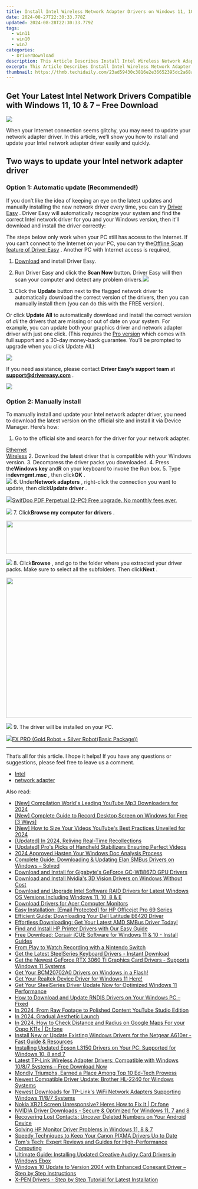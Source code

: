```yaml
---
title: Install Intel Wireless Network Adapter Drivers on Windows 11, 10 or 7 - Immediate Access
date: 2024-08-27T22:30:33.778Z
updated: 2024-08-28T22:30:33.779Z
tags:
  - win11
  - win10
  - win7
categories:
  - DriverDownload
description: This Article Describes Install Intel Wireless Network Adapter Drivers on Windows 11, 10 or 7 - Immediate Access
excerpt: This Article Describes Install Intel Wireless Network Adapter Drivers on Windows 11, 10 or 7 - Immediate Access
thumbnail: https://thmb.techidaily.com/23ad59430c3816e2e36652395dc2a68a894960015b3592df3123a75b3262e184.jpg
---
```


## Get Your Latest Intel Network Drivers Compatible with Windows 11, 10 & 7 – Free Download

![](https://images.drivereasy.com/wp-content/uploads/2021/10/2021-10-28_12-28-38.png)

 When your Internet connection seems glitchy, you may need to update your network adapter driver. In this article, we’ll show you how to install and update your Intel network adapter driver easily and quickly.

## Two ways to update your Intel network adapter driver

### Option 1: Automatic update (Recommended!)

 If you don’t like the idea of keeping an eye on the latest updates and manually installing the new network driver every time, you can try [Driver Easy](https://tools.techidaily.com/drivereasy/download/) . Driver Easy will automatically recognize your system and find the correct Intel network driver for you and your Windows version, then it’ll download and install the driver correctly:

 The steps below only work when your PC still has access to the Internet. If you can’t connect to the Internet on your PC, you can try the[Offline Scan feature of Driver Easy](https://tools.techidaily.com/drivereasy/download/) . Another PC with Internet access is required,

 1) [Download](https://tools.techidaily.com/drivereasy/download/) and install Driver Easy.

 2) Run Driver Easy and click the **Scan Now** button. Driver Easy will then scan your computer and detect any problem drivers.![](https://images.drivereasy.com/wp-content/uploads/2021/04/1-5.jpg)

 3) Click the **Update**  button next to the flagged network driver to automatically download the correct version of the drivers, then you can manually install them (you can do this with the FREE version).

 Or click **Update All** to automatically download and install the correct version of _all_ the drivers that are missing or out of date on your system. For example, you can update both your graphics driver and network adapter driver with just one click. (This requires the [Pro version](https://tools.techidaily.com/drivereasy/download/) which comes with full support and a 30-day money-back guarantee. You’ll be prompted to upgrade when you click Update All.)

![](https://images.drivereasy.com/wp-content/uploads/2021/04/2021-04-25_15-01-04.jpg)

 If you need assistance, please contact **Driver Easy’s support team** at [**support@drivereasy.com**](https://tools.techidaily.com/drivereasy/download/) .

<!-- affiliate ads begin -->
<a href="https://shop.incomedia.eu/order/checkout.php?PRODS=39655089&QTY=1&AFFILIATE=108875&CART=1"><img src="https://incomedia.eu/files/images/affiliates/wa/01_WA_728x90.jpg" border="0"></a>
<!-- affiliate ads end -->
### Option 2: Manually install

 To manually install and update your Intel network adapter driver, you need to download the latest version on the official site and install it via Device Manager. Here’s how:

1. Go to the official site and search for the driver for your network adapter.  

[Ethernet](https://www.intel.com/content/www/us/en/search.html?ws=text#t=Downloads&layout=table&cf:Downloads=[%7B%22actualLabel%22%3A%22Ethernet%20Products%22%2C%22displayLabel%22%3A%22Ethernet%20Products%22%7D])  
[Wireless](https://www.intel.com/content/www/us/en/search.html?ws=text#t=Downloads&layout=table&cf:Downloads=[%7B%22actualLabel%22%3A%22Wireless%22%2C%22displayLabel%22%3A%22Wireless%22%7D])
2. Download the latest driver that is compatible with your Windows version.
3. Decompress the driver packs you downloaded.
4. Press the**Windows key** and**R** on your keyboard to invoke the Run box.
5. Type in**devmgmt.msc** , then click**OK** .  
![](https://images.drivereasy.com/wp-content/uploads/2021/10/2021-10-28_12-11-07.png)
6. Under**Network adapters** , right-click the connection you want to update, then click**Update driver** .  
<!-- affiliate ads begin -->
<a href="https://purchase.swifdoo.com/order/checkout.php?PRODS=38709260&QTY=1&AFFILIATE=108875&CART=1"><img src="https://secure.avangate.com/images/merchant/8b932759a5a04ddb34bf79e3f9072e4b/products/Product%20box%20white-1024x1024.png" border="0">SwifDoo PDF Perpetual (2-PC)  Free upgrade. No monthly fees ever. </a>
<!-- affiliate ads end -->
![](https://images.drivereasy.com/wp-content/uploads/2021/10/2021-10-28_12-28-38.png)
7. Click**Browse my computer for drivers** .  
<!-- affiliate ads begin -->
<a href="https://mindmanager.sjv.io/c/5597632/1787667/20231" target="_top" id="1787667"><img src="//a.impactradius-go.com/display-ad/20231-1787667" border="0" alt="" width="728" height="90"/></a><img height="0" width="0" src="https://imp.pxf.io/i/5597632/1787667/20231" style="position:absolute;visibility:hidden;" border="0" />
<!-- affiliate ads end -->
![](https://images.drivereasy.com/wp-content/uploads/2021/10/2021-10-28_12-31-27.png)
8. Click**Browse** , and go to the folder where you extracted your driver packs. Make sure to select all the subfolders. Then click**Next** .  
<!-- affiliate ads begin -->
<a href="https://twopages.pxf.io/c/5597632/2016067/18544" target="_top" id="2016067"><img src="//a.impactradius-go.com/display-ad/18544-2016067" border="0" alt="" width="1020" height="380"/></a><img height="0" width="0" src="https://imp.pxf.io/i/5597632/2016067/18544" style="position:absolute;visibility:hidden;" border="0" />
<!-- affiliate ads end -->
![](https://images.drivereasy.com/wp-content/uploads/2021/10/2021-10-28_14-08-08.png)
9. The driver will be installed on your PC.
<!-- affiliate ads begin -->
<a href="https://secure.2checkout.com/order/checkout.php?PRODS=40085955&QTY=1&AFFILIATE=108875&CART=1"><img src="https://secure.avangate.com/images/merchant/f702defbc67edb455949f46babab0c18/products/2_logo9.png" border="0">FX PRO (Gold Robot + Silver Robot(Basic Package))</a>
<!-- affiliate ads end -->

---

 That’s all for this article. I hope it helps! If you have any questions or suggestions, please feel free to leave us a comment.

* [Intel](https://tools.techidaily.com/drivereasy/download/)
* [network adapter](https://tools.techidaily.com/drivereasy/download/)

<ins class="adsbygoogle"
     style="display:block"
     data-ad-format="autorelaxed"
     data-ad-client="ca-pub-7571918770474297"
     data-ad-slot="1223367746"></ins>



<ins class="adsbygoogle"
     style="display:block"
     data-ad-client="ca-pub-7571918770474297"
     data-ad-slot="8358498916"
     data-ad-format="auto"
     data-full-width-responsive="true"></ins>

<span class="atpl-alsoreadstyle">Also read:</span>
<div><ul>
<li><a href="https://facebook-video-share.techidaily.com/new-compilation-worlds-leading-youtube-mp3-downloaders-for-2024/"><u>[New] Compilation  World's Leading YouTube Mp3 Downloaders for 2024</u></a></li>
<li><a href="https://video-capture.techidaily.com/new-complete-guide-to-record-desktop-screen-on-windows-for-free-3-ways/"><u>[New] Complete Guide to Record Desktop Screen on Windows for Free [3 Ways]</u></a></li>
<li><a href="https://youtube-data.techidaily.com/ow-to-size-your-videos-youtubes-best-practices-unveiled-for-2024/"><u>[New] How to Size Your Videos  YouTube's Best Practices Unveiled for 2024</u></a></li>
<li><a href="https://facebook-video-recording.techidaily.com/updated-in-2024-reliving-real-time-recollections/"><u>[Updated] In 2024, Reliving Real-Time Recollections</u></a></li>
<li><a href="https://extra-approaches.techidaily.com/updated-pros-picks-of-handheld-stabilizers-ensuring-perfect-videos/"><u>[Updated] Pro's Picks of Handheld Stabilizers  Ensuring Perfect Videos</u></a></li>
<li><a href="https://fox-hovers.techidaily.com/2024-approved-hasten-your-windows-doc-analysis-process/"><u>2024 Approved  Hasten Your Windows Doc Analysis Process</u></a></li>
<li><a href="https://driver-download.techidaily.com/1722976987454-complete-guide-downloading-and-updating-elan-smbus-drivers-on-windows-solved/"><u>Complete Guide: Downloading & Updating Elan SMBus Drivers on Windows – Solved</u></a></li>
<li><a href="https://driver-download.techidaily.com/download-and-install-for-gigabytes-geforce-gc-wb867d-gpu-drivers/"><u>Download and Install for Gigabyte's GeForce GC-WB867D GPU Drivers</u></a></li>
<li><a href="https://driver-download.techidaily.com/download-and-install-nvidias-3d-vision-drivers-on-windows-without-cost/"><u>Download and Install Nvidia's 3D Vision Drivers on Windows Without Cost</u></a></li>
<li><a href="https://driver-download.techidaily.com/download-and-upgrade-intel-software-raid-drivers-for-latest-windows-os-versions-including-windows-11-10-8-and-e/"><u>Download and Upgrade Intel Software RAID Drivers for Latest Windows OS Versions Including Windows 11, 10, 8 & E</u></a></li>
<li><a href="https://driver-download.techidaily.com/download-drivers-for-acer-computer-monitors/"><u>Download Drivers for Acer Computer Monitors</u></a></li>
<li><a href="https://driver-download.techidaily.com/easy-installation-email-protected-for-hp-officejet-pro-69-series/"><u>Easy Installation: [Email Protected] for HP Officejet Pro 69 Series</u></a></li>
<li><a href="https://driver-download.techidaily.com/efficient-guide-downloading-your-dell-latitude-e6420-driver/"><u>Efficient Guide: Downloading Your Dell Latitude E6420 Driver</u></a></li>
<li><a href="https://driver-download.techidaily.com/1722968023579-effortless-downloading-get-your-latest-amd-smbus-driver-today/"><u>Effortless Downloading: Get Your Latest AMD SMBus Driver Today!</u></a></li>
<li><a href="https://driver-download.techidaily.com/find-and-install-hp-printer-drivers-with-our-easy-guide/"><u>Find and Install HP Printer Drivers with Our Easy Guide</u></a></li>
<li><a href="https://driver-download.techidaily.com/free-download-corsair-icue-software-for-windows-11-and-10-install-guides/"><u>Free Download: Corsair iCUE Software for Windows 11 & 10 - Install Guides</u></a></li>
<li><a href="https://screen-mirroring-recording.techidaily.com/from-play-to-watch-recording-with-a-nintendo-switch/"><u>From Play to Watch  Recording with a Nintendo Switch</u></a></li>
<li><a href="https://driver-download.techidaily.com/get-the-latest-steelseries-keyboard-drivers-instant-download/"><u>Get the Latest SteelSeries Keyboard Drivers - Instant Download</u></a></li>
<li><a href="https://driver-download.techidaily.com/get-the-newest-geforce-rtx-3060-ti-graphics-card-drivers-supports-windows-11-systems/"><u>Get the Newest GeForce RTX 3060 Ti Graphics Card Drivers - Supports Windows 11 Systems</u></a></li>
<li><a href="https://driver-download.techidaily.com/get-your-bcm20702a0-drivers-on-windows-in-a-flash/"><u>Get Your BCM20702A0 Drivers on Windows in a Flash!</u></a></li>
<li><a href="https://driver-download.techidaily.com/1722977836468-get-your-realtek-device-driver-for-windows-11-here/"><u>Get Your Realtek Device Driver for Windows 11 Here!</u></a></li>
<li><a href="https://driver-download.techidaily.com/1722954033058-get-your-steelseries-driver-update-now-for-optimized-windows-11-performance/"><u>Get Your SteelSeries Driver Update Now for Optimized Windows 11 Performance</u></a></li>
<li><a href="https://driver-download.techidaily.com/how-to-download-and-update-rndis-drivers-on-your-windows-pc-fixed/"><u>How to Download and Update RNDIS Drivers on Your Windows PC – Fixed</u></a></li>
<li><a href="https://youtube-tips.techidaily.com/24-from-raw-footage-to-polished-content-youtube-studio-edition/"><u>In 2024, From Raw Footage to Polished Content  YouTube Studio Edition</u></a></li>
<li><a href="https://some-techniques.techidaily.com/in-2024-gradual-aesthetic-launch/"><u>In 2024, Gradual Aesthetic Launch</u></a></li>
<li><a href="https://android-location-track.techidaily.com/in-2024-how-to-check-distance-and-radius-on-google-maps-for-your-oppo-k11x-drfone-by-drfone-virtual-android/"><u>In 2024, How to Check Distance and Radius on Google Maps For your Oppo K11x | Dr.fone</u></a></li>
<li><a href="https://driver-download.techidaily.com/install-new-or-update-existing-windows-drivers-for-the-netgear-a610er-fast-guide-and-resources/"><u>Install New or Update Existing Windows Drivers for the Netgear A610er - Fast Guide & Resources</u></a></li>
<li><a href="https://driver-download.techidaily.com/installing-updated-epson-l3150-drivers-on-your-pc-supported-for-windows-10-8-and-7/"><u>Installing Updated Epson L3150 Drivers on Your PC: Supported for Windows 10, 8 and 7</u></a></li>
<li><a href="https://driver-download.techidaily.com/latest-tp-link-wireless-adapter-drivers-compatible-with-windows-1087-systems-free-download-now/"><u>Latest TP-Link Wireless Adapter Drivers: Compatible with Windows 10/8/7 Systems – Free Download Now</u></a></li>
<li><a href="https://mondly-stories.techidaily.com/mondly-triumphs-earned-a-place-among-top-10-ed-tech-prowess/"><u>Mondly Triumphs, Earned a Place Among Top 10 Ed-Tech Prowess</u></a></li>
<li><a href="https://driver-download.techidaily.com/newest-compatible-driver-update-brother-hl-2240-for-windows-systems/"><u>Newest Compatible Driver Update: Brother HL-2240 for Windows Systems</u></a></li>
<li><a href="https://driver-download.techidaily.com/newest-downloads-for-tp-links-wifi-network-adapters-supporting-windows-1187-systems/"><u>Newest Downloads for TP-Link's WiFi Network Adapters Supporting Windows 11/8/7 Systems</u></a></li>
<li><a href="https://fix-guide.techidaily.com/nokia-xr21-screen-unresponsive-heres-how-to-fix-it-drfone-by-drfone-fix-android-problems-fix-android-problems/"><u>Nokia XR21 Screen Unresponsive? Heres How to Fix It | Dr.fone</u></a></li>
<li><a href="https://driver-download.techidaily.com/1722961869175-nvidia-driver-downloads-secure-and-optimized-for-windows-11-7-and-8/"><u>NVIDIA Driver Downloads - Secure & Optimized for Windows 11, 7 and 8</u></a></li>
<li><a href="https://techtrends.techidaily.com/recovering-lost-contacts-uncover-deleted-numbers-on-your-android-device/"><u>Recovering Lost Contacts: Uncover Deleted Numbers on Your Android Device</u></a></li>
<li><a href="https://driver-download.techidaily.com/solving-hp-monitor-driver-problems-in-windows-11-8-and-7/"><u>Solving HP Monitor Driver Problems in Windows 11, 8 & 7</u></a></li>
<li><a href="https://driver-download.techidaily.com/speedy-techniques-to-keep-your-canon-pixma-drivers-up-to-date/"><u>Speedy Techniques to Keep Your Canon PIXMA Drivers Up to Date</u></a></li>
<li><a href="https://hardware-reviews.techidaily.com/toms-tech-expert-reviews-and-guides-for-high-performance-computing/"><u>Tom's Tech: Expert Reviews and Guides for High-Performance Computing</u></a></li>
<li><a href="https://driver-download.techidaily.com/ultimate-guide-installing-updated-creative-audigy-card-drivers-in-windows-ebox/"><u>Ultimate Guide: Installing Updated Creative Audigy Card Drivers in Windows Ebox</u></a></li>
<li><a href="https://driver-download.techidaily.com/windows-10-update-to-version-2004-with-enhanced-conexant-driver-step-by-step-instructions/"><u>Windows 10 Update to Version 2004 with Enhanced Conexant Driver – Step by Step Instructions</u></a></li>
<li><a href="https://driver-download.techidaily.com/x-pen-drivers-step-by-step-tutorial-for-latest-installation/"><u>X-PEN Drivers - Step by Step Tutorial for Latest Installation</u></a></li>
</ul></div>

